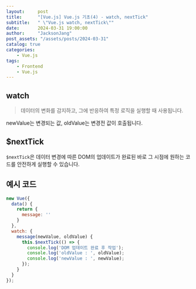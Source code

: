 ```yaml
---
layout:     post
title:      "[Vue.js] Vue.js 기초(4) - watch, nextTick"
subtitle:   " \"Vue.js watch, nextTick\""
date:       2024-03-31 19:00:00
author:     "JacksonJang"
post_assets: "/assets/posts/2024-03-31"
catalog: true
categories:
    - Vue.js
tags:
    - Frontend
    - Vue.js
---
```


## watch
> 데이터의 변화를 감지하고, 그에 반응하여 특정 로직을 실행할 때 사용됩니다.

newValue는 변경되는 값, oldValue는 변경전 값이 호출됩니다.

## $nextTick
`$nextTick`은 데이터 변경에 따른 DOM의 업데이트가 완료된 바로 그 시점에 원하는 코드를 안전하게 실행할 수 있습니다.

## 예시 코드
```js
new Vue({
  data() {
    return {
      message: ''
    }
  },
  watch: {
    message(newValue, oldValue) {
      this.$nextTick(() => {
        console.log('DOM 업데이트 완료 후 작업');
        console.log('oldValue : ', oldValue);
        console.log('newValue : ', newValue);
      });
    }
  }
});
```
